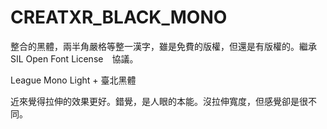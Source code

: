 # CREATXR_BLACK_MONO

整合的黑體，兩半角嚴格等整一漢字，雖是免費的版權，但還是有版權的。繼承　SIL Open Font License　協議。

League Mono Light + 臺北黑體

近來覺得拉伸的效果更好。錯覺，是人眼的本能。沒拉伸寬度，但感覺卻是很不同。
